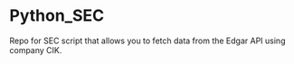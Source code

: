 # Python_SEC
Repo for SEC script that allows you to fetch data from the Edgar API using company CIK.
